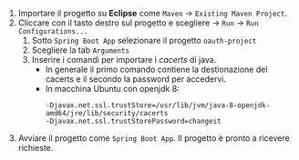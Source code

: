 
1. Importare il progetto su **Eclipse** come `Maven` -> `Existing Maven Project`.
2. Cliccare con il tasto destro sul progetto e scegliere -> `Run` -> `Run Configurations...`
   1. Sotto `Spring Boot App` selezionare il progetto `oauth-project`
   2. Scegliere la tab `Arguments`
   3. Inserire i comandi per importare i *cacerts* di java.
      - In generale il primo comando contiene la destionazione del cacerts e il secondo la password per accedervi.
      - In macchina Ubuntu con openjdk 8:
        ```
        -Djavax.net.ssl.trustStore=/usr/lib/jvm/java-8-openjdk-amd64/jre/lib/security/cacerts 
        -Djavax.net.ssl.trustStorePassword=changeit
        ```
3. Avviare il progetto come `Spring Boot App`. Il progetto è pronto a ricevere richieste.
